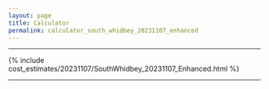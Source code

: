 ```yaml
---
layout: page
title: Calculator
permalink: calculator_south_whidbey_20231107_enhanced
---
```


___

{% include cost_estimates/20231107/SouthWhidbey_20231107_Enhanced.html %}

___


